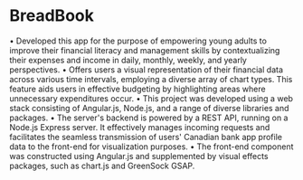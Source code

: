 # BreadBook
•	Developed this app for the purpose of empowering young adults to improve their financial literacy and management skills by contextualizing their expenses and income in daily, monthly, weekly, and yearly perspectives.
•	Offers users a visual representation of their financial data across various time intervals, employing a diverse array of chart types. This feature aids users in effective budgeting by highlighting areas where unnecessary expenditures occur.
•	This project was developed using a web stack consisting of Angular.js, Node.js, and a range of diverse libraries and packages.
•	The server's backend is powered by a REST API, running on a Node.js Express server. It effectively manages incoming requests and facilitates the seamless transmission of users' Canadian bank app profile data to the front-end for visualization purposes.
•	The front-end component was constructed using Angular.js and supplemented by visual effects packages, such as chart.js and GreenSock GSAP.

